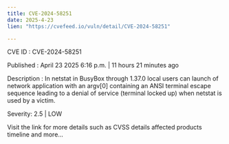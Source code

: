 ```yaml
---
title: CVE-2024-58251
date: 2025-4-23
lien: "https://cvefeed.io/vuln/detail/CVE-2024-58251"

---
```


CVE ID : CVE-2024-58251

Published :  April 23
2025
6:16 p.m. | 11 hours
21 minutes ago

Description : In netstat in BusyBox through 1.37.0
local users can launch of network application with an argv[0] containing an ANSI terminal escape sequence
leading to a denial of service (terminal locked up) when netstat is used by a victim.

Severity: 2.5 | LOW

Visit the link for more details
such as CVSS details
affected products
timeline
and more...
